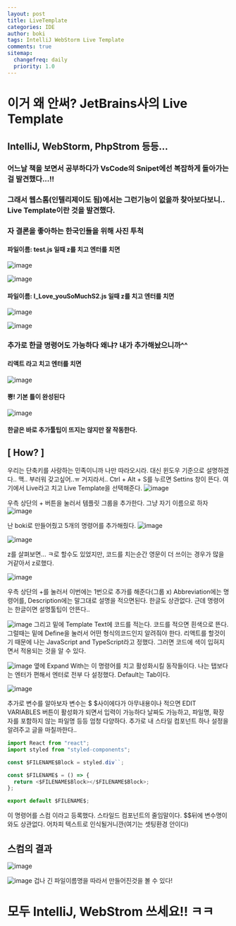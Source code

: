 ```yaml
---
layout: post
title: LiveTemplate
categories: IDE
author: boki
tags: IntelliJ WebStorm Live Template
comments: true
sitemap:
  changefreq: daily
  priority: 1.0
---
```


# 이거 왜 안써? JetBrains사의 Live Template

## IntelliJ, WebStorm, PhpStrom 등등...

### 어느날 책을 보면서 공부하다가 VsCode의 Snipet에선 복잡하게 돌아가는걸 발견했다...!!

### 그래서 웹스톰(인텔리제이도 됨)에서는 그런기능이 없을까 찾아보다보니.. Live Template이란 것을 발견했다.

### 자 결론을 좋아하는 한국인들을 위해 사진 투척

#### 파일이름: test.js 일때 z를 치고 엔터를 치면

![image](https://user-images.githubusercontent.com/39071798/107855897-91668000-6e68-11eb-8e11-621bc60432e1.png)

![image](https://user-images.githubusercontent.com/39071798/107855908-a4795000-6e68-11eb-8014-99ae53bb9ac9.png)

#### 파일이름: I_Love_youSoMuchS2.js 일때 z를 치고 엔터를 치면

![image](https://user-images.githubusercontent.com/39071798/107855930-cf63a400-6e68-11eb-9273-207002a478fe.png)

![image](https://user-images.githubusercontent.com/39071798/107855935-d25e9480-6e68-11eb-905d-087c33088cf0.png)

### 추가로 한글 명령어도 가능하다 왜냐? 내가 추가해놨으니까^^

#### 리액트 라고 치고 엔터를 치면

![image](https://user-images.githubusercontent.com/39071798/107856081-2e291d80-6e69-11eb-9add-57e63681f93b.png)

#### 뿅! 기본 틀이 완성된다

![image](https://user-images.githubusercontent.com/39071798/107856084-33866800-6e69-11eb-9cc3-b43f13be1dfe.png)

#### 한글은 바로 추가툴팁이 뜨지는 않지만 잘 작동한다.

## [ How? ]

우리는 단축키를 사랑하는 민족이니까 나만 따라오시라. 대신 윈도우 기준으로 설명하겠다..
맥.. 부러워 갖고싶어..ㅠ 거지라서..
Ctrl + Alt + S를 누르면 Settins 창이 뜬다. 여기에서 Live라고 치고 Live Template을 선택해준다.
![image](https://user-images.githubusercontent.com/39071798/107856154-a5f74800-6e69-11eb-86b2-15cf92d51c10.png)

우측 상단의 + 버튼을 눌러서 템플릿 그룹을 추가한다. 그냥 자기 이름으로 하자
![image](https://user-images.githubusercontent.com/39071798/107856166-c3c4ad00-6e69-11eb-8293-b77ae6db65d3.png)

난 boki로 만들어줬고 5개의 명령어를 추가해줬다.
![image](https://user-images.githubusercontent.com/39071798/107856200-fc648680-6e69-11eb-9563-a3d22c917a82.png)

![image](https://user-images.githubusercontent.com/39071798/107856210-09817580-6e6a-11eb-945b-38ff757d857e.png)

z를 살펴보면... ㅋ로 할수도 있었지만, 코드를 치는순간 영문이 더 쓰이는 경우가 많을거같아서 z로했다.

![image](https://user-images.githubusercontent.com/39071798/107856290-7eed4600-6e6a-11eb-9ee5-f1cee68eabc4.png)

우측 상단의 +를 눌러서 이번에는 1번으로 추가를 해준다(그룹 x)
Abbreviation에는 명령어를, Description에는 말그대로 설명을 적으면된다. 한글도 상관없다.
근데 명령어는 한글이면 설명툴팁이 안뜬다..

![image](https://user-images.githubusercontent.com/39071798/107856305-8e6c8f00-6e6a-11eb-8a30-684b0a69b305.png)
그리고 밑에 Template Text에 코드를 적는다.
코드를 적으면 흰색으로 뜬다.
그럴때는 밑에 Define을 눌러서 어떤 형식의코드인지 알려줘야 한다. 리액트를 할것이기 때문에 나는 JavaScript and TypeScript라고 정했다. 그러면 코드에 색이 입혀지면서 적용되는 것을 알 수 있다.

![image](https://user-images.githubusercontent.com/39071798/107856480-c32d1600-6e6b-11eb-8867-3137ce24954b.png)
옆에 Expand With는 이 명령어를 치고 활성화시킬 동작들이다. 나는 탭보다는 엔터가 편해서 엔터로 전부 다 설정했다. Default는 Tab이다.

![image](https://user-images.githubusercontent.com/39071798/107856383-279ba580-6e6b-11eb-9ece-e750c0bb7f7d.png)

추가로 변수를 알아보자
변수는 $ $사이에다가 아무내용이나 적으면 EDIT VARIABLES 버튼이 활성화가 되면서 입력이 가능하다
날짜도 가능하고, 파일명, 확장자를 포함하지 않는 파일명 등등 엄청 다양하다.
추가로 내 스타일 컴포넌트 하나 설정을 알려주고 글을 마칠까한다..

```javascript
import React from "react";
import styled from "styled-components";

const $FILENAME$Block = styled.div``;

const $FILENAME$ = () => {
  return <$FILENAME$Block></$FILENAME$Block>;
};

export default $FILENAME$;
```

이 명령어를 스컴 이라고 등록했다. 스타일드 컴포넌트의 줄임말이다. $$뒤에 변수명이 와도 상관없다. 어차피 텍스트로 인식될거니깐(여기는 셋팅환경 안이다)

## 스컴의 결과

![image](https://user-images.githubusercontent.com/39071798/107856546-3040ab80-6e6c-11eb-8cb9-aff715b3b63e.png)

![image](https://user-images.githubusercontent.com/39071798/107856547-333b9c00-6e6c-11eb-81d7-8dc434ee9aee.png)
겁나 긴 파일이름명을 따라서 만들어진것을 볼 수 있다!

# 모두 IntelliJ, WebStrom 쓰세요!! ㅋㅋ
